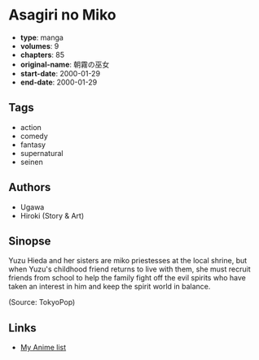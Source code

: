 # Asagiri no Miko

-   **type**: manga
-   **volumes**: 9
-   **chapters**: 85
-   **original-name**: 朝霧の巫女
-   **start-date**: 2000-01-29
-   **end-date**: 2000-01-29

## Tags

-   action
-   comedy
-   fantasy
-   supernatural
-   seinen

## Authors

-   Ugawa
-   Hiroki (Story & Art)

## Sinopse

Yuzu Hieda and her sisters are miko priestesses at the local shrine, but when Yuzu's childhood friend returns to live with them, she must recruit friends from school to help the family fight off the evil spirits who have taken an interest in him and keep the spirit world in balance.

(Source: TokyoPop)

## Links

-   [My Anime list](https://myanimelist.net/manga/3730/Asagiri_no_Miko)
